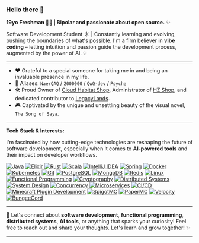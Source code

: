 ### Hello there 👋

**19yo Freshman 👨‍💻 | Bipolar and passionate about open source.** ✨

Software Development Student ☼ | Constantly learning and evolving, pushing the boundaries of what's possible. I'm a firm believer in **vibe coding** – letting intuition and passion guide the development process, augmented by the power of AI. 💡

---

- ❤️ Grateful to a special someone for taking me in and being an invaluable presence in my life.
- 🥼 Aliases: `NaerQAQ` / `2000000` / `QwQ-dev` / `Psyche`
- 🛠️ Proud Owner of [Cloud Habitat Shop](https://qwqdev.shop/), Administrator of [HZ Shop](https://hzmod.ooo/), and dedicated contributor to [LegacyLands](https://github.com/LegacyLands).
- 🎮 Captivated by the unique and unsettling beauty of the visual novel, `The Song of Saya`.

---

**Tech Stack & Interests:**

I'm fascinated by how cutting-edge technologies are reshaping the future of software development, especially when it comes to **AI-powered tools** and their impact on developer workflows.

[![Java](https://img.shields.io/badge/Java-007396?style=for-the-badge&logo=java&logoColor=white)](https://www.java.com/)
[![Elixir](https://img.shields.io/badge/Elixir-4B275F?style=for-the-badge&logo=elixir&logoColor=white)](https://elixir-lang.org/)
[![Rust](https://img.shields.io/badge/Rust-000000?style=for-the-badge&logo=rust&logoColor=white)](https://www.rust-lang.org/)
[![Scala](https://img.shields.io/badge/Scala-DC322F?style=for-the-badge&logo=scala&logoColor=white)](https://www.scala-lang.org/)
[![IntelliJ IDEA](https://img.shields.io/badge/IntelliJ%20IDEA-000000?style=for-the-badge&logo=intellij-idea&logoColor=white)](https://www.jetbrains.com/idea/)
[![Spring](https://img.shields.io/badge/Spring-6DB33F?style=for-the-badge&logo=spring&logoColor=white)](https://spring.io/)
[![Docker](https://img.shields.io/badge/Docker-2496ED?style=for-the-badge&logo=docker&logoColor=white)](https://www.docker.com/)
[![Kubernetes](https://img.shields.io/badge/Kubernetes-326CE5?style=for-the-badge&logo=kubernetes&logoColor=white)](https://kubernetes.io/)
[![Git](https://img.shields.io/badge/Git-F05032?style=for-the-badge&logo=git&logoColor=white)](https://git-scm.com/)
[![PostgreSQL](https://img.shields.io/badge/PostgreSQL-316192?style=for-the-badge&logo=postgresql&logoColor=white)](https://www.postgresql.org/)
[![MongoDB](https://img.shields.io/badge/MongoDB-47A248?style=for-the-badge&logo=mongodb&logoColor=white)](https://www.mongodb.com/)
[![Redis](https://img.shields.io/badge/Redis-DC382D?style=for-the-badge&logo=redis&logoColor=white)](https://redis.io/)
[![Linux](https://img.shields.io/badge/Linux-FCC624?style=for-the-badge&logo=linux&logoColor=black)](https://www.linux.org/)
[![Functional Programming](https://img.shields.io/badge/Functional%20Programming-blue?style=for-the-badge&logoColor=white)](https://en.wikipedia.org/wiki/Functional_programming)
[![Cryptography](https://img.shields.io/badge/Cryptography-orange?style=for-the-badge&logoColor=white)](https://en.wikipedia.org/wiki/Cryptography)
[![Distributed Systems](https://img.shields.io/badge/Distributed%20Systems-green?style=for-the-badge&logoColor=white)](https://en.wikipedia.org/wiki/Distributed_computing)
[![System Design](https://img.shields.io/badge/System%20Design-purple?style=for-the-badge&logoColor=white)](https://en.wikipedia.org/wiki/System_design)
[![Concurrency](https://img.shields.io/badge/Concurrency-orange?style=for-the-badge&logoColor=white)](https://en.wikipedia.org/wiki/Concurrency_(computer_science))
[![Microservices](https://img.shields.io/badge/Microservices-teal?style=for-the-badge&logoColor=white)](https://en.wikipedia.org/wiki/Microservices)
[![CI/CD](https://img.shields.io/badge/CI/CD-blueviolet?style=for-the-badge&logoColor=white)](https://en.wikipedia.org/wiki/CI/CD)
[![Minecraft Plugin Development](https://img.shields.io/badge/Minecraft%20Plugin%20Development-30A74B?style=for-the-badge&logo=minecraft&logoColor=white)](https://www.spigotmc.org/wiki/spigot/)
[![SpigotMC](https://img.shields.io/badge/SpigotMC-E46F25?style=for-the-badge&logo=spigotmc&logoColor=white)](https://www.spigotmc.org/)
[![PaperMC](https://img.shields.io/badge/PaperMC-F44336?style=for-the-badge&logoColor=white)](https://papermc.io/)
[![Velocity](https://img.shields.io/badge/Velocity-00A9FF?style=for-the-badge&logoColor=white)](https://velocitypowered.com/)
[![BungeeCord](https://img.shields.io/badge/BungeeCord-7C1BB2?style=for-the-badge&logoColor=white)](https://www.spigotmc.org/wiki/bungeecord/)

---

💬 Let's connect about **software development**, **functional programming**, **distributed systems**, **AI tools**, or anything that sparks your curiosity! Feel free to reach out and share your thoughts. Let's learn and grow together! ✨

---
